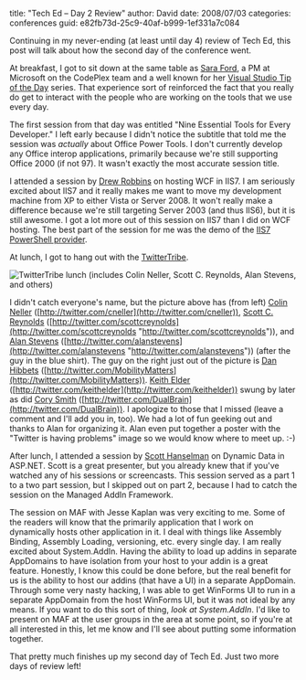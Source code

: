 
title: "Tech Ed &ndash; Day 2 Review"
author: David
date: 2008/07/03
categories: conferences
guid: e82fb73d-25c9-40af-b999-1ef331a7c084

Continuing in my never-ending (at least until day 4) review of Tech Ed, this post will talk about how the second day of the conference went. 
 
At breakfast, I got to sit down at the same table as [Sara Ford](http://blogs.msdn.com/saraford), a PM at Microsoft on the CodePlex team and a well known for her [Visual Studio Tip of the Day](http://blogs.msdn.com/saraford/archive/tags/Visual+Studio+2008+Tip+of+the+Day/default.aspx) series. That experience sort of reinforced the fact that you really do get to interact with the people who are working on the tools that we use every day. 

The first session from that day was entitled "Nine Essential Tools for Every Developer." I left early because I didn't notice the subtitle that told me the session was *actually* about Office Power Tools. I don't currently develop any Office interop applications, primarily because we're still supporting Office 2000 (if not 97). It wasn't exactly the most accurate session title. 

I attended a session by [Drew Robbins](http://blogs.iis.net/drobbins/) on hosting WCF in IIS7. I am seriously excited about IIS7 and it really makes me want to move my development machine from XP to either Vista or Server 2008. It won't really make a difference because we're still targeting Server 2003 (and thus IIS6), but it is still awesome. I got a lot more out of this session on IIS7 than I did on WCF hosting. The best part of the session for me was the demo of the [IIS7 PowerShell provider](http://blogs.msdn.com/powershell/archive/2008/07/03/iis7-powershell-provider-tech-preview-2.aspx). 

At lunch, I got to hang out with the [TwitterTribe](http://hashtags.org/tag/twittertribe/). 

![TwitterTribe lunch (includes Colin Neller, Scott C. Reynolds, Alan Stevens, and others)](https://s3.amazonaws.com/mohundro/blog/WindowsLiveWriter/TechEdDay2Review_8D46/Tech%20Ed%202008%202008-06-02%20005.jpg)  

I didn't catch everyone's name, but the picture above has (from left) [Colin Neller](http://www.colinneller.com/blog/) ([http://twitter.com/cneller](http://twitter.com/cneller)), [Scott C. Reynolds](http://www.scottcreynolds.com/) ([http://twitter.com/scottcreynolds](http://twitter.com/scottcreynolds "http://twitter.com/scottcreynolds")), and [Alan Stevens](http://netcave.org/) ([http://twitter.com/alanstevens](http://twitter.com/alanstevens "http://twitter.com/alanstevens")) (after the guy in the blue shirt). The guy on the right just out of the picture is [Dan Hibbets](http://mobilitymatters.wordpress.com/) ([http://twitter.com/MobilityMatters](http://twitter.com/MobilityMatters)). [Keith Elder](http://keithelder.net/blog/) ([http://twitter.com/keithelder](http://twitter.com/keithelder)) swung by later as did [Cory Smith](http://addressof.com/blog) ([http://twitter.com/DualBrain](http://twitter.com/DualBrain)). I apologize to those that I missed (leave a comment and I'll add you in, too). We had a lot of fun geeking out and thanks to Alan for organizing it. Alan even put together a poster with the "Twitter is having problems" image so we would know where to meet up. :-) 

After lunch, I attended a session by [Scott Hanselman](http://www.hanselman.com/blog/) on Dynamic Data in ASP.NET. Scott is a great presenter, but you already knew that if you've watched any of his sessions or screencasts. This session served as a part 1 to a two part session, but I skipped out on part 2, because I had to catch the session on the Managed AddIn Framework. 

The session on MAF with Jesse Kaplan was very exciting to me. Some of the readers will know that the primarily application that I work on dynamically hosts other application in it. I deal with things like Assembly Binding, Assembly Loading, versioning, etc. every single day. I am really excited about System.AddIn. Having the ability to load up addins in separate AppDomains to have isolation from your host to your addin is a great feature. Honestly, I know this could be done before, but the real benefit for us is the ability to host our addins (that have a UI) in a separate AppDomain. Through some very nasty hacking, I was able to get WinForms UI to run in a separate AppDomain from the host WinForms UI, but it was not ideal by any means. If you want to do this sort of thing, *look at System.AddIn*. I'd like to present on MAF at the user groups in the area at some point, so if you're at all interested in this, let me know and I'll see about putting some information together. 

That pretty much finishes up my second day of Tech Ed. Just two more days of review left!

